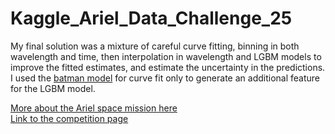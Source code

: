 # Kaggle_Ariel_Data_Challenge_25

My final solution was a mixture of careful curve fitting, binning in both wavelength and time, then interpolation in wavelength and LGBM models to improve the fitted estimates, and estimate the uncertainty in the predictions.  I used the [batman model](https://lkreidberg.github.io/batman/docs/html/index.html) for curve fit only to generate an additional feature for the LGBM model.

[More about the Ariel space mission here](https://arielmission.space/)  
[Link to the competition page](https://www.kaggle.com/competitions/ariel-data-challenge-2025)
